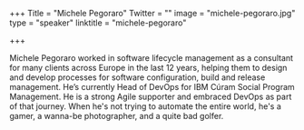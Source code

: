 +++
Title = "Michele Pegoraro"
Twitter = ""
image = "michele-pegoraro.jpg"
type = "speaker"
linktitle = "michele-pegoraro"

+++

Michele Pegoraro worked in software lifecycle management as a consultant for many clients across Europe in the last 12 years, helping them to design and develop processes for software configuration, build and release management. He’s currently Head of DevOps for IBM Cúram Social Program Management. He is a strong Agile supporter and embraced DevOps as part of that journey. When he's not trying to automate the entire world, he's a gamer, a wanna-be photographer, and a quite bad golfer.